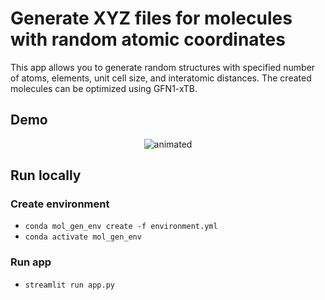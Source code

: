 # Generate XYZ files for molecules with random atomic coordinates
This app allows you to generate random structures with specified number of atoms, elements, unit cell size, and interatomic distances.
The created molecules can be optimized using GFN1-xTB.  
## Demo
<p align="center">
  <img src="https://github.com/ineporozhnii/mol_gen_xyz/blob/main/assets/mol_gen_demo.gif" alt="animated" />
</p>

## Run locally
### Create environment
 - `conda mol_gen_env create -f environment.yml`
 - `conda activate mol_gen_env`
### Run app
- `streamlit run app.py`
